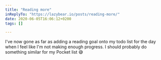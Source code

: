 ```yaml
---
title: "Reading more"
inReplyTo: "https://lazybear.io/posts/reading-more/"
date: 2020-06-05T16:06:12+0200
tags: []

---
```

I've now gone as far as adding a reading goal onto my todo list for the day when I feel like I'm not making enough progress. I should probably do something similar for my Pocket list 😅
